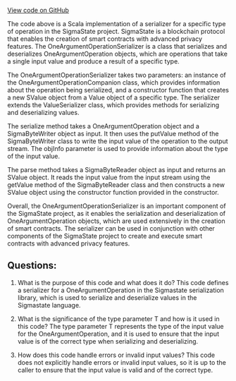 [View code on GitHub](sigmastate-interpreterhttps://github.com/ScorexFoundation/sigmastate-interpreter/interpreter/shared/src/main/scala/sigmastate/serialization/OneArgumentOperationSerializer.scala)

The code above is a Scala implementation of a serializer for a specific type of operation in the SigmaState project. SigmaState is a blockchain protocol that enables the creation of smart contracts with advanced privacy features. The OneArgumentOperationSerializer is a class that serializes and deserializes OneArgumentOperation objects, which are operations that take a single input value and produce a result of a specific type.

The OneArgumentOperationSerializer takes two parameters: an instance of the OneArgumentOperationCompanion class, which provides information about the operation being serialized, and a constructor function that creates a new SValue object from a Value object of a specific type. The serializer extends the ValueSerializer class, which provides methods for serializing and deserializing values.

The serialize method takes a OneArgumentOperation object and a SigmaByteWriter object as input. It then uses the putValue method of the SigmaByteWriter class to write the input value of the operation to the output stream. The objInfo parameter is used to provide information about the type of the input value.

The parse method takes a SigmaByteReader object as input and returns an SValue object. It reads the input value from the input stream using the getValue method of the SigmaByteReader class and then constructs a new SValue object using the constructor function provided in the constructor.

Overall, the OneArgumentOperationSerializer is an important component of the SigmaState project, as it enables the serialization and deserialization of OneArgumentOperation objects, which are used extensively in the creation of smart contracts. The serializer can be used in conjunction with other components of the SigmaState project to create and execute smart contracts with advanced privacy features.
## Questions: 
 1. What is the purpose of this code and what does it do?
   This code defines a serializer for a OneArgumentOperation in the Sigmastate serialization library, which is used to serialize and deserialize values in the Sigmastate language.

2. What is the significance of the type parameter T and how is it used in this code?
   The type parameter T represents the type of the input value for the OneArgumentOperation, and it is used to ensure that the input value is of the correct type when serializing and deserializing.

3. How does this code handle errors or invalid input values?
   This code does not explicitly handle errors or invalid input values, so it is up to the caller to ensure that the input value is valid and of the correct type.